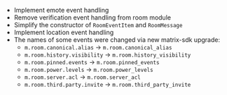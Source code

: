 - Implement emote event handling
- Remove verification event handling from room module
- Simplify the constructor of `RoomEventItem` and `RoomMessage`
- Implement location event handling
- The names of some events were changed via new matrix-sdk upgrade:
  - `m.room.canonical.alias` -> `m.room.canonical_alias`
  - `m.room.history.visibility` -> `m.room.history_visibility`
  - `m.room.pinned.events` -> `m.room.pinned_events`
  - `m.room.power.levels` -> `m.room.power_levels`
  - `m.room.server.acl` -> `m.room.server_acl`
  - `m.room.third.party.invite` -> `m.room.third_party_invite`
